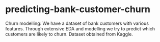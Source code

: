 # predicting-bank-customer-churn
Churn modelling:
We have a dataset of bank customers with various features. Through extensive EDA and modelling we try to predict which customers are likely to churn. Dataset obtained from Kaggle.
